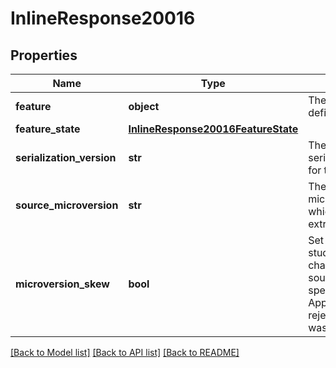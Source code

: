 # InlineResponse20016

## Properties
Name | Type | Description | Notes
------------ | ------------- | ------------- | -------------
**feature** | **object** | The serialized feature definition | [optional] 
**feature_state** | [**InlineResponse20016FeatureState**](InlineResponse20016FeatureState.md) |  | [optional] 
**serialization_version** | **str** | The version of the serialization protocol for the response | [optional] 
**source_microversion** | **str** | The document microversion from which the feature was extracted | [optional] 
**microversion_skew** | **bool** | Set to true if the part studio element had changed since the     sourceMicroversion specified on input.  Applicable only if rejectMicroversionSkew was not set to true | [optional] 

[[Back to Model list]](../README.md#documentation-for-models) [[Back to API list]](../README.md#documentation-for-api-endpoints) [[Back to README]](../README.md)


